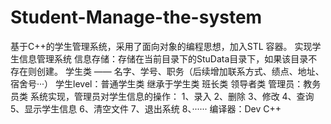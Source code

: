# Student-Manage-the-system
基于C++的学生管理系统，采用了面向对象的编程思想，加入STL 容器。
    实现学生信息管理系统
    信息存储：存储在当前目录下的StuData目录下，如果该目录不存在则创建。
        学生类  ——  名字、学号、职务（后续增加联系方式、绩点、地址、宿舍号···）
        学生level：普通学生类   继承于学生类
                   班长类
                   领导者类
        管理员：教务员类
    系统实现，管理员对学生信息的操作：
                            1、录入
                            2、删除
                            3、修改
                            4、查询
                            5、显示学生信息
                            6、清空文件
                            7、退出系统
                            8、······
编译器：Dev C++
